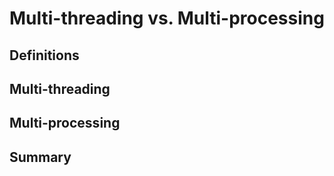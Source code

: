 # Multi-threading vs. Multi-processing


## Definitions


## Multi-threading


## Multi-processing


## Summary